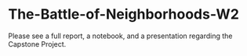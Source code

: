 # The-Battle-of-Neighborhoods-W2
Please see a full report, a notebook, and a presentation regarding the Capstone Project. 
